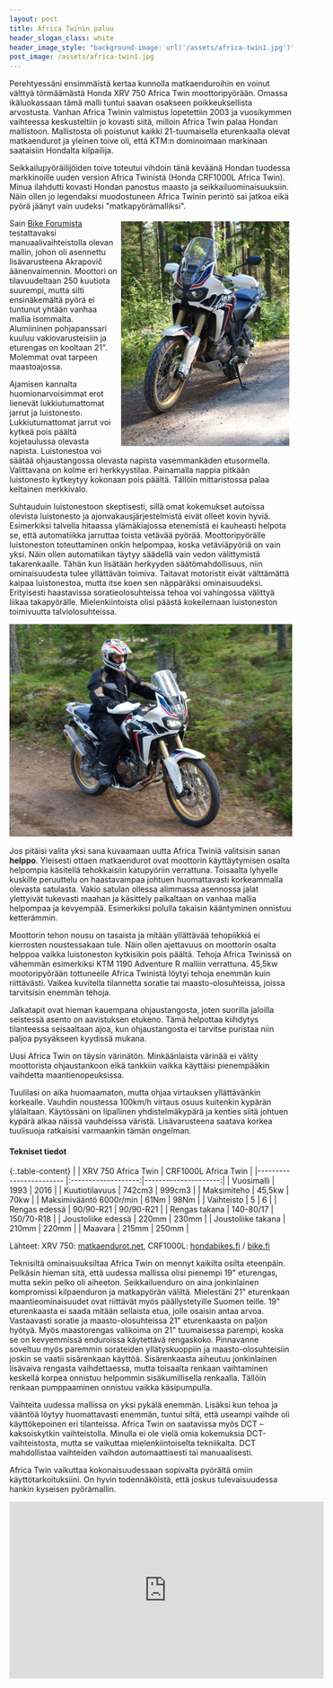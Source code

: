 ```yaml
---
layout: post
title: Africa Twinin paluu
header_slogan_class: white
header_image_style: "background-image: url('/assets/africa-twin1.jpg')"
post_image: /assets/africa-twin1.jpg
---
```

Perehtyessäni ensimmäistä kertaa kunnolla matkaenduroihin en voinut välttyä törmäämästä Honda XRV 750 Africa Twin moottoripyörään. Omassa ikäluokassaan tämä malli tuntui saavan osakseen poikkeuksellista arvostusta. Vanhan Africa Twinin valmistus lopetettiin 2003 ja vuosikymmen vaihteessa keskusteltiin jo kovasti siitä, milloin Africa Twin palaa Hondan mallistoon. Mallistosta oli poistunut kaikki 21-tuumaisella eturenkaalla olevat matkaendurot ja yleinen toive oli, että KTM:n dominoimaan markinaan saataisiin Hondalta kilpailija.

Seikkailupyöräilijöiden toive toteutui vihdoin tänä keväänä Hondan tuodessa markkinoille uuden version Africa Twinistä (Honda CRF1000L  Africa Twin). Minua ilahdutti kovasti Hondan panostus maasto ja seikkailuominaisuuksiin. Näin ollen jo legendaksi muodostuneen Africa Twinin perintö sai jatkoa eikä pyörä jäänyt vain uudeksi "matkapyörämalliksi".

<img src="/assets/africa-twin2.jpg" width="300" style="float: right; padding: 5px;" />

Sain [Bike Forumista](http://www.bikeforum.fi) testattavaksi manuaalivaihteistolla olevan mallin, johon oli asennettu lisävarusteena Akrapovič äänenvaimennin. Moottori on tilavuudeltaan 250 kuutiota suurempi, mutta silti ensinäkemältä pyörä ei tuntunut yhtään vanhaa mallia isommalta. Alumiininen pohjapanssari kuuluu vakiovarusteisiin ja eturengas on kooltaan 21". Molemmat ovat tarpeen maastoajossa.

Ajamisen kannalta huomionarvoisimmat erot lienevät lukkiutumattomat jarrut ja luistonesto. Lukkiutumattomat jarrut voi kytkeä pois päältä kojetaulussa olevasta napista. Luistonestoa voi säätää ohjaustangossa olevasta napista vasemmankäden etusormella. Valittavana on kolme eri herkkyystilaa. Painamalla nappia pitkään luistonesto kytkeytyy kokonaan pois päältä. Tällöin mittaristossa palaa keltainen merkkivalo.

Suhtauduin luistonestoon skeptisesti, sillä omat kokemukset autoissa olevista luistonesto ja ajonvakausjärjestelmistä eivät olleet kovin hyviä. Esimerkiksi talvella hitaassa ylämäkiajossa etenemistä ei kauheasti helpota se, että automatiikka jarruttaa toista vetävää pyörää. Moottoripyörälle luistoneston toteuttaminen onkin helpompaa, koska vetäviäpyöriä on vain yksi. Näin ollen automatiikan täytyy säädellä vain vedon välittymistä takarenkaalle. Tähän kun lisätään herkyyden säätömahdollisuus, niin ominaisuudesta tulee yllättävän toimiva. Taitavat motoristit eivät välttämättä kaipaa luistonestoa, mutta itse koen sen näppäräksi ominaisuudeksi. Erityisesti haastavissa soratieolosuhteissa tehoa voi vahingossa välittyä liikaa takapyörälle. Mielenkiintoista olisi päästä kokeilemaan luistoneston toimivuutta talviolosuhteissa.

<img src="/assets/africa-twin3.jpg" />

Jos pitäisi valita yksi sana kuvaamaan uutta Africa Twiniä valitsisin sanan **helppo**. Yleisesti ottaen matkaendurot ovat moottorin käyttäytymisen osalta helpompia käsitellä tehokkaisiin katupyöriin verrattuna. Toisaalta lyhyelle kuskille peruuttelu on haastavampaa johtuen huomattavasti korkeammalla olevasta satulasta. Vakio satulan ollessa alimmassa asennossa jalat ylettyivät tukevasti maahan ja käsittely paikaltaan on vanhaa mallia helpompaa ja kevyempää. Esimerkiksi polulla takaisin kääntyminen onnistuu ketterämmin.

Moottorin tehon nousu on tasaista ja mitään yllättävää tehopiikkiä ei kierrosten noustessakaan tule. Näin ollen ajettavuus on moottorin osalta helppoa vaikka luistoneston kytkisikin pois päältä. Tehoja Africa Twinissä on vähemmän esimerkiksi KTM 1190 Adventure R malliin verrattuna. 45,5kw mootoripyörään tottuneelle Africa Twinistä löytyi tehoja enemmän kuin riittävästi. Vaikea kuvitella tilannetta soratie tai maasto-olosuhteissa, joissa tarvitsisin enemmän tehoja.

Jalkatapit ovat hieman kauempana ohjaustangosta, joten suorilla jaloilla seistessä asento on aavistuksen etukeno. Tämä helpottaa kiihdytys tilanteessa seisaaltaan ajoa, kun ohjaustangosta ei tarvitse puristaa niin paljoa pysyäkseen kyydissä mukana.

Uusi Africa Twin on täysin värinätön. Minkäänlaista värinää ei välity moottorista ohjaustankoon eikä tankkiin vaikka käyttäisi pienempääkin vaihdetta maantienopeuksissa.

Tuulilasi on aika huomaamaton, mutta ohjaa virtauksen yllättävänkin korkealle. Vauhdin noustessa 100km/h virtaus osuus kuitenkin kypärän ylälaitaan. Käytössäni on lipallinen yhdistelmäkypärä ja kenties siitä johtuen kypärä alkaa näissä vauhdeissa väristä. Lisävarusteena saatava korkea tuulisuoja ratkaisisi varmaankin tämän ongelman.

#### **Tekniset tiedot**

{:.table-content}
|                         | XRV 750 Africa Twin | CRF1000L Africa Twin |
|------------------------ |:-------------------:|---------------------:|
| Vuosimalli              |  1993               | 2016                 |
| Kuutiotilavuus          |  742cm3             | 999cm3               |
| Maksimiteho             |  45,5kw             | 70kw                 |
| Maksimivääntö 6000r/min |  61Nm               | 98Nm                 |
| Vaihteisto              |  5                  | 6                    |
| Rengas edessä           |   90/90-R21         | 90/90-R21            |
| Rengas takana           |  140-80/17          | 150/70-R18           |
| Joustoliike edessä      |  220mm              | 230mm                |
| Joustoliike takana      |  210mm              | 220mm                |
| Maavara                 |  215mm              | 250mm                |

Lähteet: XRV 750: [matkaendurot.net](http://www.matkaendurot.net/wiki/index.php5?title=Honda_XRV_Africa_Twin), CRF1000L: [hondabikes.fi](http://www.hondabikes.fi/mallisto/on-off/crf1000l-africa-twin) / [bike.fi](http://www.bike.fi/uutiset/honda-crf-1000-l-africa-twinin-paluu)

<p></p>

Teknisiltä ominaisuuksiltaa Africa Twin on mennyt kaikilta osilta eteenpäin. Pelkäsin hieman sitä, että uudessa mallissa olisi pienempi 19" eturengas, mutta sekin pelko oli aiheeton. Seikkailuenduro on aina jonkinlainen kompromissi kilpaenduron ja matkapyörän väliltä. Mielestäni 21" eturenkaan maantieominaisuudet ovat riittävät myös päällystetyille Suomen teille. 19" eturenkaasta ei saada mitään sellaista etua, jolle osaisin antaa arvoa. Vastaavasti soratie ja maasto-olosuhteissa 21" eturenkaasta on paljon hyötyä. Myös maastorengas valikoima on 21" tuumaisessa parempi, koska se on kevyemmissä enduroissa käytettävä rengaskoko. Pinnavanne soveltuu myös paremmin sorateiden yllätyskuoppiin ja maasto-olosuhteisiin joskin se vaatii sisärenkaan käyttöä. Sisärenkaasta aiheutuu jonkinlainen lisävaiva rengasta vaihdettaessa, mutta toisaalta renkaan vaihtaminen keskellä korpea onnistuu helpommin sisäkumillisella renkaalla. Tällöin renkaan pumppaaminen onnistuu vaikka käsipumpulla.

Vaihteita uudessa mallissa on yksi pykälä enemmän. Lisäksi kun tehoa ja vääntöä löytyy huomattavasti enemmän, tuntui siltä, että useampi vaihde oli käyttökepoinen eri tilanteissa. Africa Twin on saatavissa myös DCT –kaksoiskytkin vaihteistolla. Minulla ei ole vielä omia kokemuksia DCT-vaihteistosta, mutta se vaikuttaa mielenkiintoiselta tekniikalta. DCT mahdollistaa vaihteiden vaihdon automaattisesti tai manuaalisesti.

Africa Twin vaikuttaa kokonaisuudessaan sopivalta pyörältä omiin käyttötarkoituksiini. On hyvin todennäköistä, että joskus tulevaisuudessa hankin kyseisen pyörämallin.

<div class="post-video">
     <iframe width="560" height="315" src="https://www.youtube.com/embed/gi79H5ZPtn0" frameborder="0" allowfullscreen></iframe>
</div>
